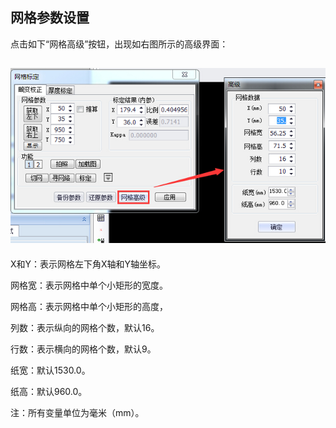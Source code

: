 ## 网格参数设置

点击如下“网格高级”按钮，出现如右图所示的高级界面：

## ![](/assets/网格参数设置.jpg)

X和Y：表示网格左下角X轴和Y轴坐标。

网格宽：表示网格中单个小矩形的宽度。

网格高：表示网格中单个小矩形的高度，

列数：表示纵向的网格个数，默认16。

行数：表示横向的网格个数，默认9。

纸宽：默认1530.0。

纸高：默认960.0。

注：所有变量单位为毫米（mm）。

